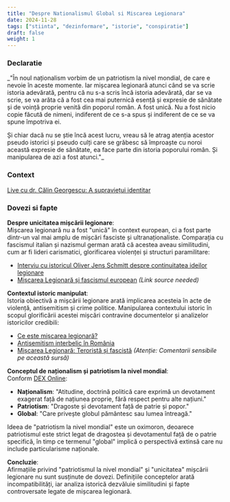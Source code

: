 ```yaml
---
title: "Despre Nationalismul Global si Miscarea Legionara"
date: 2024-11-28
tags: ["stiinta", "dezinformare", "istorie", "conspiratie"]
draft: false
weight: 1
---
```


### Declaratie  

_"În noul naționalism vorbim de un patriotism la nivel mondial, de care e nevoie în aceste momente. Iar <span class="emphasis">mișcarea legionară</span> atunci când se va scrie istoria adevărată, pentru că nu s-a scris încă istoria adevărată, dar se va scrie, se va arăta că <span class="emphasis">a fost cea mai puternică esență și expresie de sănătate și de voință proprie venită din poporul român</span>. A fost unică. Nu a fost nicio copie făcută de nimeni, indiferent de ce s-a spus și indiferent de ce se va spune împotriva ei.  

Și chiar dacă nu se știe încă acest lucru, vreau să le atrag atenția acestor pseudo istorici și pseudo culți care se grăbesc să împroaște cu noroi această expresie de sănătate, ea face parte din istoria poporului român. Și manipularea de azi a fost atunci."_
  

### Context  
[Live cu dr. Călin Georgescu: A supraviețui identitar](https://www.facebook.com/GoguPuiu49/videos/3153666288043581/)  

### Dovezi si fapte  
<!--more-->
**Despre unicitatea mișcării legionare**:  
Mișcarea legionară nu a fost "unică" în context european, ci a fost parte dintr-un val mai amplu de mișcări fasciste și ultranaționaliste. Comparația cu fascismul italian și nazismul german arată că acestea aveau similitudini, cum ar fi lideri carismatici, glorificarea violenței și structuri paramilitare:  

- [Interviu cu istoricul Oliver Jens Schmitt despre continuitatea ideilor legionare](https://www.contributors.ro/interviu-cu-istoricul-oliver-jens-schmitt-despre-continuitatea-ideilor-legionare-in-na%C8%9Bionalismul-comunist/)  
- [Mișcarea Legionară și fascismul european](#) *(Link source needed)*  

**Contextul istoric manipulat**:  
Istoria obiectivă a mișcării legionare arată implicarea acesteia în acte de violență, antisemitism și crime politice. Manipularea contextului istoric în scopul glorificării acestei mișcări contravine documentelor și analizelor istoricilor credibili:  

- [Ce este mișcarea legionară?](https://www.protv.ro/articol/106397-ce-este-miscarea-legionara-organizatia-politica-asociata-cu-antisemitismul-violenta-si-colaborarea-cu-nazistii-de-ce-crime-este-responsabila)  
- [Antisemitism interbelic în România](https://revistapolis.ro/antisemitism-interbelic-in-romania/)  
- [Mișcarea Legionară: Teroristă și fascistă](https://ioncoja.ro/adrian-cioflanca-miscarea-legionara-fost-si-terorista-si-fascista/) *(Atenție: Comentarii sensibile pe această sursă)*  

**Conceptul de naționalism și patriotism la nivel mondial**:  
Conform [DEX Online](https://dexonline.ro/):  

- **Naționalism**: "Atitudine, doctrină politică care exprimă un devotament exagerat față de națiunea proprie, fără respect pentru alte națiuni."  
- **Patriotism**: "Dragoste și devotament față de patrie și popor."  
- **Global**: "Care privește globul pământesc sau lumea întreagă."  

Ideea de "patriotism la nivel mondial" este un oximoron, deoarece patriotismul este strict legat de dragostea și devotamentul față de o patrie specifică, în timp ce termenul "global" implică o perspectivă extinsă care nu include particularisme naționale.  

**Concluzie**:  
Afirmațiile privind "patriotismul la nivel mondial" și "unicitatea" mișcării legionare nu sunt susținute de dovezi. Definițiile conceptelor arată incompatibilități, iar analiza istorică dezvăluie similitudini și fapte controversate legate de mișcarea legionară.
